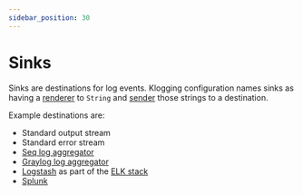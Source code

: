 ```yaml
---
sidebar_position: 30
---
```


# Sinks

Sinks are destinations for log events. Klogging configuration names sinks
as having a [renderer](rendering-and-sending.md#rendering) to `String` and
[sender](rendering-and-sending.md#sending) those strings to a destination.

Example destinations are:

- Standard output stream
- Standard error stream
- [Seq log aggregator](https://datalust.co/seq)
- [Graylog log aggregator](https://www.graylog.org/)
- [Logstash](https://www.elastic.co/logstash/) as part of the [ELK stack](https://www.elastic.co/what-is/elk-stack)
- [Splunk](https://www.splunk.com)
